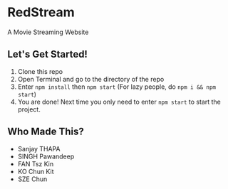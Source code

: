 # RedStream
A Movie Streaming Website

## Let's Get Started!
1. Clone this repo
2. Open Terminal and go to the directory of the repo
3. Enter `npm install` then `npm start` (For lazy people, do `npm i && npm start`)
4. You are done! Next time you only need to enter `npm start` to start the project.

## Who Made This?
- Sanjay THAPA
- SINGH Pawandeep
- FAN Tsz Kin
- KO Chun Kit
- SZE Chun
